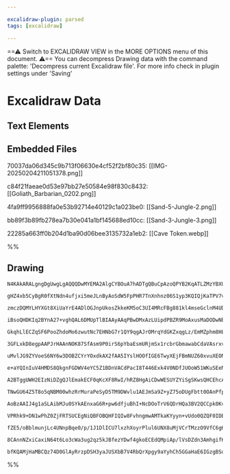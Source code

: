```yaml
---

excalidraw-plugin: parsed
tags: [excalidraw]

---
```

==⚠  Switch to EXCALIDRAW VIEW in the MORE OPTIONS menu of this document. ⚠== You can decompress Drawing data with the command palette: 'Decompress current Excalidraw file'. For more info check in plugin settings under 'Saving'


# Excalidraw Data

## Text Elements
## Embedded Files
70037da06d345c9b713f06630e4cf52f2bf80c35: [[IMG-20250204211051378.png]]

c84f21faeae0d53e97bb27e50584e98f830c8432: [[Goliath_Barbarian_0202.png]]

4fa9ff9956888fa0e53b92714e40129c1a023be0: [[Sand-5-Jungle-2.png]]

bb89f3b89fb278ea7b30e041a1bf145688ed10cc: [[Sand-3-Jungle-3.png]]

22285a663ff0b204d1ba90d06bee3135732a1eb2: [[Cave Token.webp]]

%%
## Drawing
```compressed-json
N4KAkARALgngDgUwgLgAQQQDwMYEMA2AlgCYBOuA7hADTgQBuCpAzoQPYB2KqATLZMzYBXUtiRoIACyhQ4zZAHoFAc0JRJQgEYA6bGwC2CgF7N6hbEcK4OCtptbErHALRY8RMpWdx8Q1TdIEfARcZgRmBShcZQUebQAObQBmGjoghH0EDihmbgBtcDBQMBKIEm4IAFYAJQAzZgAtSoBNStSSyFhECsJ9aKR+UsxuZwA2AE440dGABgAWUYBGOZ5K

gHZ4xb5CyBgR0fXtNdn4ufjxi5meJLnByAoSdW5FpPHR7TnXnhnz06S1yp3KQIQjKaTPV7vT6TH7jP4AoHWZTBbgzIHMKCkNgAawQAGE2Pg2KQKpjrMw4LhAtl2qVNLhsNjlFihBxiASiSSJGSOBSqVkoLTILVCPh8ABlWAoiSSBkaQJCiAYrG4gDqj0kz3RmJxCElMGl6EEHkVLLBHHCuTQiyBbEp2DUe2tMzROwgLLZFuYVtQHCEYvRCAQxG4a

zmczDQMYLHYXGt8XiUaYrE4ADlOGJnpUkosZkkeKM5oC3UI4MRcFBg881kl4mseGclnM4UDCMwACLpSshtC1AhhIHM4RwACSxB9eQAukDNMI2QBRYKZbIT6duogcbHcP0B9dsRlVtCYoQIIEi4JjiprF3/cszUbEG6VbDjTRrF61e+jJIzBBzbC1JUPC1Dwmi1PEMzYEkbTou44ioAUHRgDaOzITsa4dGUbJYBUuAzIqtTkJkl5oDu+DahWQg+hA

iBsoQHDKIq2BYnA27+vghQAL6DMUpTlBIAAyAAqPBwDMxAzLUipdPBZR9MoAxusMaDODwNbaBcPDnDMlSVLmRbzECTqoM4yzaDMbybOMNy5jpmzbJhDzEE81pzIs2jLJUkyvF5kwLKMQKSCCYKCtaPBxD++bzJs6wzPW4yIgxhqVNo1x6Xm4wbGpObNtqKr4oSxKkuQvKUtSgozgyTIeuyhVcugPJ8uVBGihKUqybK2DyopmHKrq6rOZq1p5bq+q

GkqhLlECZqSF6PooZhdoMo6zwutNc7EHNbG7r1QY9qgAJrOMrqYdGKZxqgLz/EmMZphm8HLF8pzZmsQKluW3bVrWNZFp8EYJW6badsEn29v2p5ukOpZjquM4bYuGQCrD670VupHsUCRIHvtx4Q5h54ICR6CaJo5y1EkpPjLUmhqfEIRrJoP4IPMiy4IsYGeaMCbBrm2DYIqzBwfkqELR0izoa22HKegeEAGoEURhP7WRFFQFRFS0Y4DFMSx20cSU

3GFLxkD8egpAAPJrHAAnNOK87SfAsm9P0irS6pYbaEsmURjmSx1rcbrGbmawabCdaVAsrxvADjkas8cwzKl8SFnWtMRzMyyBcF4Jhe5unxJUGdJP8azXuciXIvBKXXG5LpaRBfuvCNuIckV3IlU1AqKvSjJQ2yrf1dAHdlV3Z6tWNHVyiIPWlH1apx8Nbpz3q7UVMaU1ujNW2L4t9orc6J2lDV2++hjS97dwEwWYfkBnbGoaLImbp33dHCZmgCcA

uMvlJG9ZYVoeS6NY6w3DOBZCYrYOxdkAX2fAA5IYslHOOfIGE6TwyXEjFBmNUZ60xvuXEONSAnjHhefaEA5h9iprUC4lQuYJj7L+bMmhJjvjmH+DOPBxjYFZlcCmzMBZCzQIhMWdw0IdFQSbKWuFFgK1wMRZWZ9epRDVtRTW9FGJAmYnaPWXEeKAzIQAcXbNiecAAhWWCAACODtugSGdgpV2IweCLBDhsaCPxFhc2+IWYsmFjINg0kBDYiwI7jBC

e+aYQInIuV4HMDS8QkgnFGDWV4eYC5Z1BDnVACdPacI8T446Exk4V0NDfJUOoW51WKuSEeNJKq9xqgPappV+R1LdOeNqBpJ5dWngLCpCABoxNFgIfpE816TRDOtPws1LRajdEtB0sBVplOPrM9GO1Z4XzQP8WmN1zqrU+Hs2M6Y34PWzIXZxWwynvQAftFxrxPEQWzHFJ+mEgbQP2rA+BmEoZIORphWcrJiAI2XDkLBKNNy4L3NjbgXy8alAJkTC

A2BTggUWH2EIzNiDZgQJlEmakECF0qKcXF8RwI/hRZ8HgAiCDwWESUYZYiSgSKwsQHCEhcAwXaYrImKsl7KPVhINR2tNG63WfrMAhsSjGzKGQgAqpUfQzQACyPA9A2KdvJGekA3YNhSoWWs8ROEhPzkZZ42gI6jALE2OK6xvxuSiQvbJcRv6F0WOMZsLwAS6QySFbgWkPJeQTp46YtDTguJKfBMpy8mntxqa0iqboe7VQ2rGhqw8E0tTFGMmUU8F

TNwGU64Z5T8o5qNBM00whzRrMuraPeSyD5TM9DWvlu1AEJmSa9Z+yZ75oDUgFbtt0OAnPfpdK14V8yP1/iWf+oMgHfWghMRYLjXl8SgSDGB4NByIJhuCgF6DEYrj3aUDcaNT4bMgFjAh3BcYkKVhUcKWlKi4GmEkWon4abzGIOzXAx0JKjE0EGHM0Eaw8DZggGmNLDT0uQqI8W4jJZsulhAF9sj5FQqUZRVRWQtYaLdFo1i4rdFG30RUAAEvobAm

AoBzAAIJ4g1aSLAibMJu0SYkAEnxaG6R+pw6dfjuBhI+NcDOoTrV6QDrHQa3BV2QCCpk0KvBfGlCRKUgtaaIAAGJFgIB0zp7uVU+61U5M0zubT8bj1XhIdekz+X5UGUNXgBay0TRNFM6t3o5m72Wg2y6a0EHDl3UIllhE5H3vFYh9lMs1iVqBSfVtmzAHOLik2ZYknSgvwuvxjLPbX6jqNa8IsWkynvI3YQ4hSaD2gp9AlyANy533LCVzOK3x/OY

VPRhk9+DN1wPhZ0ZjFRTSUCEgNiQBFOBQHFIQIw8FvhngmwAMTkaKYyyn+vUdo0QZQF0IDBFqCxnLpAoDmAIJt0EO2oDaM0RN3A9EmC8sUaUYkoJ6IEBG9RwbiIhCXeqOEab8Fb0QoQGR7Oin3KrC4uADCKG4BwElAA7gvFoBBUyBUcspAtyDAYIQBAFBTGGcaVUiQmn32k6klj7AIhyojkrPoSU+UNPad08z2kyKqcChpxkfHDTU1E/TfG5qFP2

fZE5/oBblmunjLc4UNnpBqe0/p/1J1DlICU7lxzhXoyrPlul6UNX8uMjVCrTMzzO9VfC6gKL829ag5tfN+rkXtOFuLeW/gVbQuHeW6dxNqbM3/WH1lwb/Q72oBne2xUPbB3A8a4yPDo7tG5dsAoEFXACiNnR8dxkecbIE9YmTyEMhVI8+s/1zH/Quek9CUdhUGqrPBZYjFAADW4BGRIWlvE6WmIWAds8tFimaKGROhdEkNlmGpPj2WIBGDYAYRHz

8CAnnNZxiCaxiN64t6Lo3cWa3ug2qz5kJBfezYDwf4gkoECEdQMpiAp/lVsDZdn3AmhgifK3TL0/aaZWmMJGQ0gyh6QAAUzir0vAEaoBIBQ+AAlIqL9soP6FSDXv/rgEAT+NQLwKgegWiKgFARAGvvbuVIrriNbsdpwDVo9hAKFpkL9thKQOonPphFkE/i/jekQn1sikQJfoDphBwGFiwRVotN9huADqwXgRAHYAAFYIDYA5Dig8FwB34P48HP49

bfKQAMjHaMBCQz74D0GlAyRrzpDSH3yaJUSXbB7V4RbQrXpgy9aYyhCh5GGaHaE6IGzgBSoUGijhCI6cQgCcRAA=
```
%%